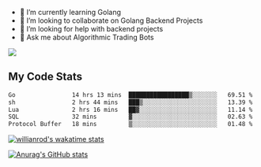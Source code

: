 
- 🌱 I’m currently learning Golang
- 👯 I’m looking to collaborate on Golang Backend Projects
- 🤔 I’m looking for help with backend projects
- 💬 Ask me about Algorithmic Trading Bots

![](https://github-profile-trophy.vercel.app/?username=kevinbarrero)

## My Code Stats

<!--START_SECTION:waka-->

```txt
Go                14 hrs 13 mins  █████████████████▒░░░░░░░   69.51 %
sh                2 hrs 44 mins   ███▒░░░░░░░░░░░░░░░░░░░░░   13.39 %
Lua               2 hrs 16 mins   ██▓░░░░░░░░░░░░░░░░░░░░░░   11.14 %
SQL               32 mins         ▓░░░░░░░░░░░░░░░░░░░░░░░░   02.63 %
Protocol Buffer   18 mins         ▒░░░░░░░░░░░░░░░░░░░░░░░░   01.48 %
```

<!--END_SECTION:waka-->

[![willianrod's wakatime stats](https://github-readme-stats.vercel.app/api/wakatime?username=holdandup&layout=compact&theme=react&custom_title=Wakatime%20All%20Time%20Stats&langs_count=8)](https://github.com/anuraghazra/github-readme-stats)

[![Anurag's GitHub stats](https://github-readme-stats.vercel.app/api?username=Kevinbarrero)](https://github.com/anuraghazra/github-readme-stats)




